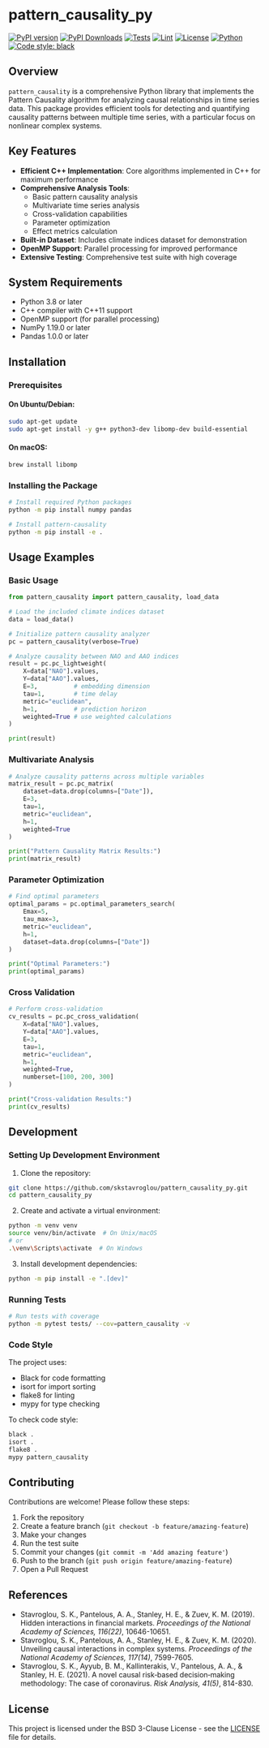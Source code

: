 # pattern_causality_py

[![PyPI version](https://badge.fury.io/py/pattern-causality.svg)](https://badge.fury.io/py/pattern-causality)
[![PyPI Downloads](https://static.pepy.tech/badge/pattern-causality)](https://pepy.tech/project/pattern-causality)
[![Tests](https://github.com/skstavroglou/pattern_causality_py/actions/workflows/tests.yml/badge.svg)](https://github.com/skstavroglou/pattern_causality_py/actions/workflows/tests.yml)
[![Lint](https://github.com/skstavroglou/pattern_causality_py/actions/workflows/lint.yml/badge.svg)](https://github.com/skstavroglou/pattern_causality_py/actions/workflows/lint.yml)
[![License](https://img.shields.io/badge/License-BSD%203--Clause-blue.svg)](https://opensource.org/licenses/BSD-3-Clause)
[![Python](https://img.shields.io/badge/python-3.8%20%7C%203.9%20%7C%203.10-blue)](https://www.python.org/)
[![Code style: black](https://img.shields.io/badge/code%20style-black-000000.svg)](https://github.com/psf/black)

## Overview

`pattern_causality` is a comprehensive Python library that implements the Pattern Causality algorithm for analyzing causal relationships in time series data. This package provides efficient tools for detecting and quantifying causality patterns between multiple time series, with a particular focus on nonlinear complex systems.

## Key Features

- **Efficient C++ Implementation**: Core algorithms implemented in C++ for maximum performance
- **Comprehensive Analysis Tools**: 
  - Basic pattern causality analysis
  - Multivariate time series analysis
  - Cross-validation capabilities
  - Parameter optimization
  - Effect metrics calculation
- **Built-in Dataset**: Includes climate indices dataset for demonstration
- **OpenMP Support**: Parallel processing for improved performance
- **Extensive Testing**: Comprehensive test suite with high coverage

## System Requirements

- Python 3.8 or later
- C++ compiler with C++11 support
- OpenMP support (for parallel processing)
- NumPy 1.19.0 or later
- Pandas 1.0.0 or later

## Installation

### Prerequisites

#### On Ubuntu/Debian:
```bash
sudo apt-get update
sudo apt-get install -y g++ python3-dev libomp-dev build-essential
```

#### On macOS:
```bash
brew install libomp
```

### Installing the Package

```bash
# Install required Python packages
python -m pip install numpy pandas

# Install pattern-causality
python -m pip install -e .
```

## Usage Examples

### Basic Usage

```python
from pattern_causality import pattern_causality, load_data

# Load the included climate indices dataset
data = load_data()

# Initialize pattern causality analyzer
pc = pattern_causality(verbose=True)

# Analyze causality between NAO and AAO indices
result = pc.pc_lightweight(
    X=data["NAO"].values,
    Y=data["AAO"].values,
    E=3,          # embedding dimension
    tau=1,        # time delay
    metric="euclidean",
    h=1,          # prediction horizon
    weighted=True # use weighted calculations
)

print(result)
```

### Multivariate Analysis

```python
# Analyze causality patterns across multiple variables
matrix_result = pc.pc_matrix(
    dataset=data.drop(columns=["Date"]),
    E=3,
    tau=1,
    metric="euclidean",
    h=1,
    weighted=True
)

print("Pattern Causality Matrix Results:")
print(matrix_result)
```

### Parameter Optimization

```python
# Find optimal parameters
optimal_params = pc.optimal_parameters_search(
    Emax=5,
    tau_max=3,
    metric="euclidean",
    h=1,
    dataset=data.drop(columns=["Date"])
)

print("Optimal Parameters:")
print(optimal_params)
```

### Cross Validation

```python
# Perform cross-validation
cv_results = pc.pc_cross_validation(
    X=data["NAO"].values,
    Y=data["AAO"].values,
    E=3,
    tau=1,
    metric="euclidean",
    h=1,
    weighted=True,
    numberset=[100, 200, 300]
)

print("Cross-validation Results:")
print(cv_results)
```

## Development

### Setting Up Development Environment

1. Clone the repository:
```bash
git clone https://github.com/skstavroglou/pattern_causality_py.git
cd pattern_causality_py
```

2. Create and activate a virtual environment:
```bash
python -m venv venv
source venv/bin/activate  # On Unix/macOS
# or
.\venv\Scripts\activate  # On Windows
```

3. Install development dependencies:
```bash
python -m pip install -e ".[dev]"
```

### Running Tests

```bash
# Run tests with coverage
python -m pytest tests/ --cov=pattern_causality -v
```

### Code Style

The project uses:
- Black for code formatting
- isort for import sorting
- flake8 for linting
- mypy for type checking

To check code style:
```bash
black .
isort .
flake8 .
mypy pattern_causality
```

## Contributing

Contributions are welcome! Please follow these steps:

1. Fork the repository
2. Create a feature branch (`git checkout -b feature/amazing-feature`)
3. Make your changes
4. Run the test suite
5. Commit your changes (`git commit -m 'Add amazing feature'`)
6. Push to the branch (`git push origin feature/amazing-feature`)
7. Open a Pull Request

## References

- Stavroglou, S. K., Pantelous, A. A., Stanley, H. E., & Zuev, K. M. (2019). Hidden interactions in financial markets. _Proceedings of the National Academy of Sciences, 116(22)_, 10646-10651.
- Stavroglou, S. K., Pantelous, A. A., Stanley, H. E., & Zuev, K. M. (2020). Unveiling causal interactions in complex systems. _Proceedings of the National Academy of Sciences, 117(14)_, 7599-7605.
- Stavroglou, S. K., Ayyub, B. M., Kallinterakis, V., Pantelous, A. A., & Stanley, H. E. (2021). A novel causal risk‐based decision‐making methodology: The case of coronavirus. _Risk Analysis, 41(5)_, 814-830.

## License

This project is licensed under the BSD 3-Clause License - see the [LICENSE](LICENSE) file for details.